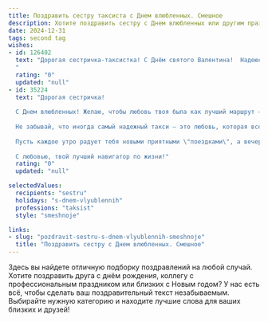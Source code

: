 ```yaml
---
title: Поздравить сестру таксиста с Днем влюбленных. Смешное
description: Хотите поздравить сестру с Днем влюбленных или другим праздником? Наш ИИ создаст незабываемое поздравление, а вы обязательно выделитесь среди других.  
date: 2024-12-31
tags: second tag
wishes:
- id: 126402
  text: "Дорогая сестричка-таксистка! С Днём святого Валентина!  Надеюсь, твой сегодняшний пассажир окажется не таким капризным, как обычно, и оставит тебе чаевые в виде букета роз, а не скомканной купюры в пятьдесят рублей.  Пусть любовь будет у тебя такой же быстрой и плавной, как твоя езда по ночным улицам, и пусть все твои \"клиенты\" будут вежливыми и романтичными!  Целую!
  "
  rating: "0"
  updated: "null"
- id: 35224
  text: "Дорогая сестричка!
  
  С Днем влюбленных! Желаю, чтобы любовь твоя была как лучший маршрут – короткая и без пробок! Пусть сердце твоё всегда было бы на нужной остановке, а пассажиры – только приятные и с хорошим настроением!
  
  Не забывай, что иногда самый надежный такси – это любовь, которая всегда довезет тебя до счастья. Пусть все дороги ведут к радости, а количество ненужных звоночков будет минимальным!
  
  Пусть каждое утро радует тебя новыми приятными \"поездками\", а вечера будут наполнены романтическими остановками. Не забывай, что главный пассажир в твоем сердце – это ты сама!
  
  С любовью, твой лучший навигатор по жизни!"
  rating: "0"
  updated: "null"

selectedValues:
  recipients: "sestru"
  holidays: "s-dnem-vlyublennih"
  professions: "taksist"
  style: "smeshnoje"

links:
- slug: "pozdravit-sestru-s-dnem-vlyublennih-smeshnoje"
  title: "Поздравить сестру с Днем влюбленных. Смешное"
---
```


Здесь вы найдете отличную подборку поздравлений на любой случай.
Хотите поздравить друга с днём рождения, коллегу с профессиональным праздником или близких с Новым годом? У нас есть всё, чтобы сделать ваш поздравительный текст незабываемым. Выбирайте нужную категорию и находите лучшие слова для ваших близких и друзей!
